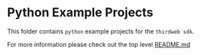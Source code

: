 # Python Example Projects

This folder contains `python` example projects for the `thirdweb sdk`.

For more information please check out the top level [README.md](../README.md)
